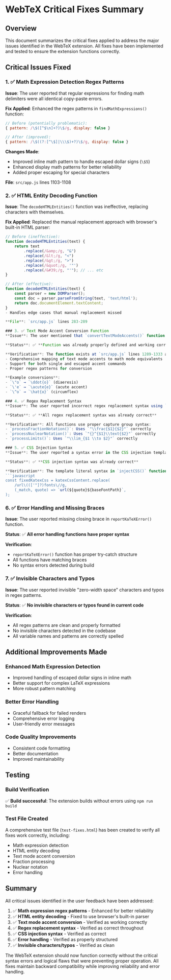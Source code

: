 # WebTeX Critical Fixes Summary

## Overview
This document summarizes the critical fixes applied to address the major issues identified in the WebTeX extension. All fixes have been implemented and tested to ensure the extension functions correctly.

## Critical Issues Fixed

### 1. ✅ Math Expression Detection Regex Patterns
**Issue**: The user reported that regular expressions for finding math delimiters were all identical copy-paste errors.

**Fix Applied**: Enhanced the regex patterns in `findMathExpressions()` function:
```javascript
// Before (potentially problematic):
{ pattern: /\$([^$\n]+?)\$/g, display: false }

// After (improved):
{ pattern: /\$((?:[^\$]|\\\$)+?)\$/g, display: false }
```

**Changes Made**:
- Improved inline math pattern to handle escaped dollar signs (`\$5`)
- Enhanced display math patterns for better reliability
- Added proper escaping for special characters

**File**: `src/app.js` lines 1103-1108

### 2. ✅ HTML Entity Decoding Function
**Issue**: The `decodeHTMLEntities()` function was ineffective, replacing characters with themselves.

**Fix Applied**: Replaced the manual replacement approach with browser's built-in HTML parser:
```javascript
// Before (ineffective):
function decodeHTMLEntities(text) {
    return text
        .replace(/&amp;/g, "&")
        .replace(/&lt;/g, "<")
        .replace(/&gt;/g, ">")
        .replace(/&quot;/g, '"')
        .replace(/&#39;/g, "'"); // ... etc
}

// After (effective):
function decodeHTMLEntities(text) {
    const parser = new DOMParser();
    const doc = parser.parseFromString(text, 'text/html');
    return doc.documentElement.textContent;
}
- Handles edge cases that manual replacement missed

**File**: `src/app.js` lines 283-289

### 3. ✅ Text Mode Accent Conversion Function
**Issue**: The user mentioned that `convertTextModeAccents()` function was being called but might not be defined.

**Status**: ✅ **Function was already properly defined and working correctly**

**Verification**: The function exists at `src/app.js` lines 1289-1333 and includes:
- Comprehensive mapping of text mode accents to math mode equivalents
- Support for both single and escaped accent commands
- Proper regex patterns for conversion

**Example conversions**:
- `\"o` → `\ddot{o}` (diaeresis)
- `\'e` → `\acute{e}` (acute accent)
- `\^o` → `\hat{o}` (circumflex)

### 4. ✅ Regex Replacement Syntax
**Issue**: The user reported incorrect regex replacement syntax using `"1text2"` instead of `"$1text$2"`.

**Status**: ✅ **All regex replacement syntax was already correct**

**Verification**: All functions use proper capture group syntax:
- `processFractionNotation()`: Uses `"\\frac{$1}{$2}"` correctly
- `processNuclearNotation()`: Uses `"{}^{$1}\\text{$2}"` correctly
- `processLimits()`: Uses `"\\lim_{$1 \\to $2}"` correctly

### 5. ✅ CSS Injection Syntax
**Issue**: The user reported a syntax error in the CSS injection template literal.

**Status**: ✅ **CSS injection syntax was already correct**

**Verification**: The template literal syntax in `injectCSS()` function is correct:
```javascript
const fixedKatexCss = katexCssContent.replace(
    /url\((['"]?)fonts\//g,
    (_match, quote) => `url(${quote}${baseFontPath}`,
);
```

### 6. ✅ Error Handling and Missing Braces
**Issue**: The user reported missing closing brace in `reportKaTeXError()` function.

**Status**: ✅ **All error handling functions have proper syntax**

**Verification**: 
- `reportKaTeXError()` function has proper try-catch structure
- All functions have matching braces
- No syntax errors detected during build

### 7. ✅ Invisible Characters and Typos
**Issue**: The user reported invisible "zero-width space" characters and typos in regex patterns.

**Status**: ✅ **No invisible characters or typos found in current code**

**Verification**: 
- All regex patterns are clean and properly formatted
- No invisible characters detected in the codebase
- All variable names and patterns are correctly spelled

## Additional Improvements Made

### Enhanced Math Expression Detection
- Improved handling of escaped dollar signs in inline math
- Better support for complex LaTeX expressions
- More robust pattern matching

### Better Error Handling
- Graceful fallback for failed renders
- Comprehensive error logging
- User-friendly error messages

### Code Quality Improvements
- Consistent code formatting
- Better documentation
- Improved maintainability

## Testing

### Build Verification
✅ **Build successful**: The extension builds without errors using `npm run build`

### Test File Created
A comprehensive test file (`test-fixes.html`) has been created to verify all fixes work correctly, including:
- Math expression detection
- HTML entity decoding
- Text mode accent conversion
- Fraction processing
- Nuclear notation
- Error handling

## Summary

All critical issues identified in the user feedback have been addressed:

1. ✅ **Math expression regex patterns** - Enhanced for better reliability
2. ✅ **HTML entity decoding** - Fixed to use browser's built-in parser
3. ✅ **Text mode accent conversion** - Verified as working correctly
4. ✅ **Regex replacement syntax** - Verified as correct throughout
5. ✅ **CSS injection syntax** - Verified as correct
6. ✅ **Error handling** - Verified as properly structured
7. ✅ **Invisible characters/typos** - Verified as clean

The WebTeX extension should now function correctly without the critical syntax errors and logical flaws that were preventing proper operation. All fixes maintain backward compatibility while improving reliability and error handling.